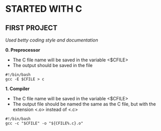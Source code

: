 # STARTED WITH C
## FIRST PROJECT

*Used betty coding style and documentation*

**0. Preprocessor**
<A script that runs a C file through the preprocessor and save the result into another file.>
* The C file name will be saved in the variable <$CFILE>
* The output should be saved in the file <c>
```
#!/bin/bash
gcc -E $CFILE > c
```

**1. Compiler**
<A script that compiles a C file but does not link.>
* The C file name will be saved in the variable <$CFILE>
* The output file should be named the same as the C file, but with the extension <.o> instead of <.c>
```
#!/bin/bash
gcc -c "$CFILE" -o "${CFILE%.c}.o"
```


